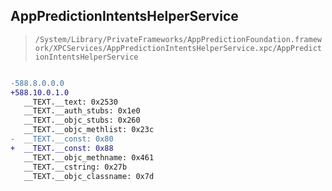 ## AppPredictionIntentsHelperService

> `/System/Library/PrivateFrameworks/AppPredictionFoundation.framework/XPCServices/AppPredictionIntentsHelperService.xpc/AppPredictionIntentsHelperService`

```diff

-588.8.0.0.0
+588.10.0.1.0
   __TEXT.__text: 0x2530
   __TEXT.__auth_stubs: 0x1e0
   __TEXT.__objc_stubs: 0x260
   __TEXT.__objc_methlist: 0x23c
-  __TEXT.__const: 0x80
+  __TEXT.__const: 0x88
   __TEXT.__objc_methname: 0x461
   __TEXT.__cstring: 0x27b
   __TEXT.__objc_classname: 0x7d

```
